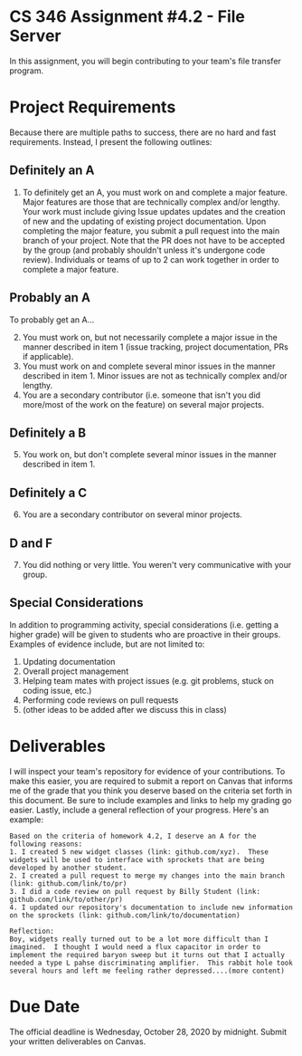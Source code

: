 # CS 346 Assignment #4.2 - File Server
In this assignment, you will begin contributing to your team's file transfer program.  

# Project Requirements
Because there are multiple paths to success, there are no hard and fast requirements.  Instead, I present the following outlines:

## Definitely an A
1. To definitely get an A, you must work on and complete a major feature.  Major features are those that are technically complex and/or lengthy. Your work must include giving Issue updates updates and the creation of new and the updating of existing project documentation.  Upon completing the major feature, you submit a pull request into the main branch of your project.  Note that the PR does not have to be accepted by the group (and probably shouldn't unless it's undergone code review).  Individuals or teams of up to 2 can work together in order to complete a major feature.  

## Probably an A
To probably get an A...

2. You must work on, but not necessarily complete a major issue in the manner described in item 1 (issue tracking, project documentation, PRs if applicable).
3. You must work on and complete several minor issues in the manner described in item 1.  Minor issues are not as technically complex and/or lengthy.
4. You are a secondary contributor (i.e. someone that isn't you did more/most of the work on the feature) on several major projects.

## Definitely a B
5. You work on, but don't complete several minor issues in the manner described in item 1.

## Definitely a C
6. You are a secondary contributor on several minor projects.

## D and F
7. You did nothing or very little.  You weren't very communicative with your group.

## Special Considerations
In addition to programming activity, special considerations (i.e. getting a higher grade) will be given to students who are proactive in their groups.  Examples of evidence include, but are not limited to:

1. Updating documentation
2. Overall project management
3. Helping team mates with project issues (e.g. git problems, stuck on coding issue, etc.)
4. Performing code reviews on pull requests
5. (other ideas to be added after we discuss this in class)

# Deliverables
I will inspect your team's repository for evidence of your contributions.  To make this easier, you are required to submit a report on Canvas that informs me of the grade that you think you deserve based on the criteria set forth in this document.  Be sure to include examples and links to help my grading go easier.  Lastly, include a general reflection of your progress.  Here's an example:

```
Based on the criteria of homework 4.2, I deserve an A for the following reasons:
1. I created 5 new widget classes (link: github.com/xyz).  These widgets will be used to interface with sprockets that are being developed by another student.
2. I created a pull request to merge my changes into the main branch (link: github.com/link/to/pr)
3. I did a code review on pull request by Billy Student (link: github.com/link/to/other/pr)
4. I updated our repository's documentation to include new information on the sprockets (link: github.com/link/to/documentation)

Reflection:
Boy, widgets really turned out to be a lot more difficult than I imagined.  I thought I would need a flux capacitor in order to implement the required baryon sweep but it turns out that I actually needed a type L pahse discriminating amplifier.  This rabbit hole took several hours and left me feeling rather depressed....(more content)
```

# Due Date
The official deadline is Wednesday, October 28, 2020 by midnight.  Submit your written deliverables on Canvas.  